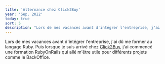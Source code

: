 ```yaml
---
title: 'Alternance chez Click2Buy'
year: 'Sep. 2022'
today: true
sort: 5
description: "Lors de mes vacances avant d'intégrer l'entreprise, j'ai dû me former au langage Ruby. Puis lorsque je suis arrivé chez Click2Buy"
---
```


Lors de mes vacances avant d'intégrer l'entreprise, j'ai dû me former au langage Ruby. Puis lorsque je suis arrivé chez <a href='https://click2buy.com/' target='_blank'>Click2Buy</a>, j'ai commencé une formation RubyOnRails qui allé m'être utile pour différents projets comme le BackOffice.
